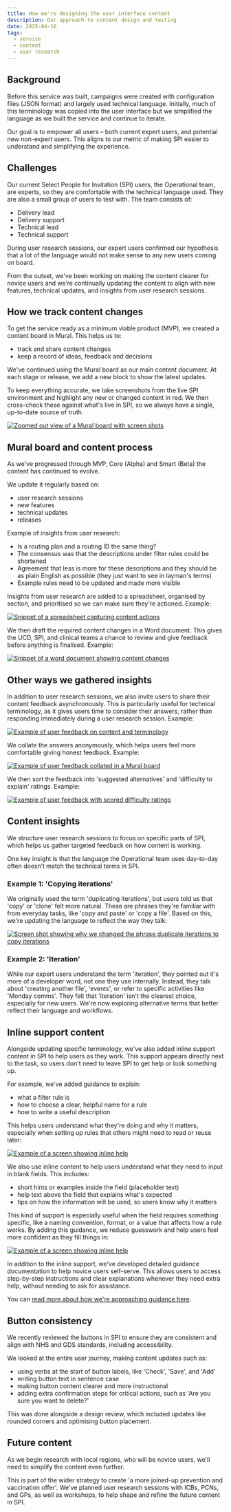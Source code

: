 ```yaml
---
title: How we're designing the user interface content
description: Our approach to content design and testing
date: 2025-04-16
tags:
  - service
  - content
  - user research
---
```


## Background

Before this service was built, campaigns were created with configuration files (JSON format) and largely used technical language. Initially, much of this terminology was copied into the user interface but we simplified the language as we built the service and continue to iterate.

Our goal is to empower all users – both current expert users, and potential new non-expert users. This aligns to our metric of making SPI easier to understand and simplifying the experience.

## Challenges

Our current Select People for Invitation (SPI) users, the Operational team, are experts, so they are comfortable with the technical language used. They are also a small group of users to test with. The team consists of:

- Delivery lead
- Delivery support
- Technical lead
- Technical support

During user research sessions, our expert users confirmed our hypothesis that a lot of the language would not make sense to any new users coming on board.

From the outset, we've been working on making the content clearer for novice users and we’re continually updating the content to align with new features, technical updates, and insights from user research sessions.

## How we track content changes

To get the service ready as a minimum viable product (MVP), we created a content board in Mural. This helps us to:

- track and share content changes
- keep a record of ideas, feedback and decisions

We've continued using the Mural board as our main content document. At each stage or release, we add a new block to show the latest updates.

To keep everything accurate, we take screenshots from the live SPI environment and highlight any new or changed content in red. We then cross-check these against what's live in SPI, so we always have a single, up-to-date source of truth.

[![Zoomed out view of a Mural board with screen shots](SPI-content-mural.png)](SPI-content-mural.png)

## Mural board and content process

As we've progressed through MVP, Core (Alpha) and Smart (Beta) the content has continued to evolve.

We update it regularly based on:

- user research sessions
- new features
- technical updates
- releases

Example of insights from user research:

- Is a routing plan and a routing ID the same thing?
- The consensus was that the descriptions under filter rules could be shortened
- Agreement that less is more for these descriptions and they should be as plain English as possible (they just want to see in layman's terms)
- Example rules need to be updated and made more visible

Insights from user research are added to a spreadsheet, organised by section, and prioritised so we can make sure they're actioned. Example:

[![Snippet of a spreadsheet capturing content actions](SPI-content-spreadsheet.png)](SPI-content-spreadsheet.png)

We then draft the required content changes in a Word document. This gives the UCD, SPI, and clinical teams a chance to review and give feedback before anything is finalised. Example:

[![Snippet of a word document showing content changes](SPI-content-word-document.png)](SPI-content-word-document.png)

## Other ways we gathered insights

In addition to user research sessions, we also invite users to share their content feedback asynchronously. This is particularly useful for technical terminology, as it gives users time to consider their answers, rather than responding immediately during a user research session. Example:

[![Example of user feedback on content and terminology](SPI-content-asynchronous.png)](SPI-content-asynchronous.png)

We collate the answers anonymously, which helps users feel more comfortable giving honest feedback. Example:

[![Example of user feedback collated in a Mural board](SPI-content-collate-results.png)](SPI-content-collate-results.png)

We then sort the feedback into 'suggested alternatives' and 'difficulty to explain' ratings. Example:

[![Example of user feedback with scored difficulty ratings](SPI-content-difficulty-rating.png)](SPI-content-difficulty-rating.png)

## Content insights

We structure user research sessions to focus on specific parts of SPI, which helps us gather targeted feedback on how content is working.

One key insight is that the language the Operational team uses day-to-day often doesn’t match the technical terms in SPI.

### Example 1: 'Copying iterations'

We originally used the term 'duplicating iterations', but users told us that 'copy' or 'clone' felt more natural. These are phrases they're familiar with from everyday tasks, like 'copy and paste' or 'copy a file'. Based on this, we're updating the language to reflect the way they talk:

[![Screen shot showing why we changed the phrase duplicate iterations to copy iterations](SPI-content-copying-iterations.png)](SPI-content-copying-iterations.png)

### Example 2: 'Iteration'

While our expert users understand the term 'iteration', they pointed out it's more of a developer word, not one they use internally. Instead, they talk about 'creating another file', 'events', or refer to specific activities like 'Monday comms'. They felt that 'iteration' isn't the clearest choice, especially for new users. We're now exploring alternative terms that better reflect their language and workflows.

## Inline support content

Alongside updating specific terminology, we've also added inline support content in SPI to help users as they work. This support appears directly next to the task, so users don't need to leave SPI to get help or look something up.

For example, we've added guidance to explain:

- what a filter rule is
- how to choose a clear, helpful name for a rule
- how to write a useful description

This helps users understand what they're doing and why it matters, especially when setting up rules that others might need to read or reuse later:

[![Example of a screen showing inline help](SPI-content-inline-example.png)](SPI-content-inline-example.png)

We also use inline content to help users understand what they need to input in blank fields. This includes:

- short hints or examples inside the field (placeholder text)
- help text above the field that explains what's expected
- tips on how the information will be used, so users know why it matters

This kind of support is especially useful when the field requires something specific, like a naming convention, format, or a value that affects how a rule works. By adding this guidance, we reduce guesswork and help users feel more confident as they fill things in:

[![Example of a screen showing inline help](SPI-content-inline-example2.png)](SPI-content-inline-example2.png)

In addition to the inline support, we've developed detailed guidance documentation to help novice users self-serve. This allows users to access step-by-step instructions and clear explanations whenever they need extra help, without needing to ask for assistance.

You can [read more about how we're approaching guidance here](/select-people-for-invitation/user-guidance/).

## Button consistency

We recently reviewed the buttons in SPI to ensure they are consistent and align with NHS and GDS standards, including accessibility.

We looked at the entire user journey, making content updates such as:

- using verbs at the start of button labels, like 'Check', 'Save', and 'Add'
- writing button text in sentence case
- making button content clearer and more instructional
- adding extra confirmation steps for critical actions, such as 'Are you sure you want to delete?'

This was done alongside a design review, which included updates like rounded corners and optimising button placement.

## Future content

As we begin research with local regions, who will be novice users, we'll need to simplify the content even further.

This is part of the wider strategy to create 'a more joined-up prevention and vaccination offer'. We've planned user research sessions with ICBs, PCNs, and GPs, as well as workshops, to help shape and refine the future content in SPI.
